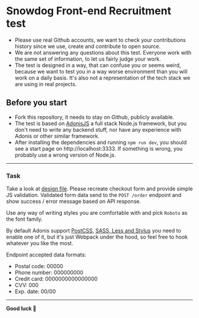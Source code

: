 # Snowdog Front-end Recruitment test

* Please use real Github accounts, we want to check your contributions history since we use, create and contribute to open source.
* We are not answering any questions about this test. Everyone work with the same set of information, to let us fairly judge your work.
* The test is designed in a way, that can confuse you or seems weird, because we want to test you in a way worse environment than you will work on a daily basis. It's also not a representation of the tech stack we are using in real projects.

## Before you start
* Fork this repository, it needs to stay on Github, publicly available.
* The test is based on [AdonisJS](https://adonisjs.com/) a full stack Node.js framework, but you don't need to write any backend stuff, nor have any experience with Adonis or other similar framework.
* After installing the dependencies and running `npm run dev`, you should see a start page on http://localhost:3333. If something is wrong, you probably use a wrong version of Node.js.

---

### Task
Take a look at [design file](./design.png). Please recreate checkout form and provide simple JS validation. Validated form data send to the `POST /order` endpoint and show success / error message based on API response.

Use any way of writing styles you are comfortable with and pick `Roboto` as the font family.

By default Adonis support [PostCSS](https://docs.adonisjs.com/guides/assets-manager#setup-postcss), [SASS, Less and Stylus](https://docs.adonisjs.com/guides/assets-manager#setup-sass-less-and-stylus) you need to enable one of it, but it's just Webpack under the hood, so feel free to hook whatever you like the most.

Endpoint accepted data formats:
* Postal code: 00000
* Phone number: 000000000
* Credit card: 0000000000000000
* CVV: 000
* Exp. date: 00/00

---

**Good luck 🤗**
